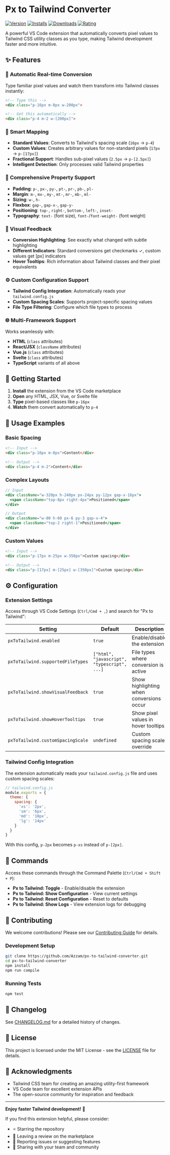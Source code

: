 # Px to Tailwind Converter

[![Version](https://img.shields.io/visual-studio-marketplace/v/Azzam666.px-to-tailwind-converter)](https://marketplace.visualstudio.com/items?itemName=Azzam666.px-to-tailwind-converter)
[![Installs](https://img.shields.io/visual-studio-marketplace/i/Azzam666.px-to-tailwind-converter)](https://marketplace.visualstudio.com/items?itemName=Azzam666.px-to-tailwind-converter)
[![Downloads](https://img.shields.io/visual-studio-marketplace/d/Azzam666.px-to-tailwind-converter)](https://marketplace.visualstudio.com/items?itemName=Azzam666.px-to-tailwind-converter)
[![Rating](https://img.shields.io/visual-studio-marketplace/stars/Azzam666.px-to-tailwind-converter)](https://marketplace.visualstudio.com/items?itemName=Azzam666.px-to-tailwind-converter)

A powerful VS Code extension that automatically converts pixel values to Tailwind CSS utility classes as you type, making Tailwind development faster and more intuitive.

## ✨ Features

### 🚀 **Automatic Real-time Conversion**
Type familiar pixel values and watch them transform into Tailwind classes instantly:
```html
<!-- Type this -->
<div class="p-16px m-8px w-200px">

<!-- Get this automatically -->
<div class="p-4 m-2 w-[200px]">
```

### 🎯 **Smart Mapping**
- **Standard Values**: Converts to Tailwind's spacing scale (`16px` → `p-4`)
- **Custom Values**: Creates arbitrary values for non-standard pixels (`17px` → `p-[17px]`)
- **Fractional Support**: Handles sub-pixel values (`2.5px` → `p-[2.5px]`)
- **Intelligent Detection**: Only processes valid Tailwind properties

### 🔧 **Comprehensive Property Support**
- **Padding**: `p-`, `px-`, `py-`, `pt-`, `pr-`, `pb-`, `pl-`
- **Margin**: `m-`, `mx-`, `my-`, `mt-`, `mr-`, `mb-`, `ml-`
- **Sizing**: `w-`, `h-`
- **Flexbox**: `gap-`, `gap-x-`, `gap-y-`
- **Positioning**: `top-`, `right-`, `bottom-`, `left-`, `inset-`
- **Typography**: `text-` (font size), `font-`/`font-weight-` (font weight)

### 🎨 **Visual Feedback**
- **Conversion Highlighting**: See exactly what changed with subtle highlighting
- **Different Indicators**: Standard conversions get checkmarks ✓, custom values get [px] indicators
- **Hover Tooltips**: Rich information about Tailwind classes and their pixel equivalents

### ⚙️ **Custom Configuration Support**
- **Tailwind Config Integration**: Automatically reads your `tailwind.config.js`
- **Custom Spacing Scales**: Supports project-specific spacing values
- **File Type Filtering**: Configure which file types to process

### 🌐 **Multi-Framework Support**
Works seamlessly with:
- **HTML** (`class` attributes)
- **React/JSX** (`className` attributes)
- **Vue.js** (`class` attributes)
- **Svelte** (`class` attributes)
- **TypeScript** variants of all above

## 🚀 Getting Started

1. **Install** the extension from the VS Code marketplace
2. **Open** any HTML, JSX, Vue, or Svelte file
3. **Type** pixel-based classes like `p-16px`
4. **Watch** them convert automatically to `p-4`

## 📖 Usage Examples

### Basic Spacing
```html
<!-- Input -->
<div class="p-16px m-8px">Content</div>

<!-- Output -->
<div class="p-4 m-2">Content</div>
```

### Complex Layouts
```jsx
// Input
<div className="w-320px h-240px px-24px py-12px gap-x-16px">
  <span className="top-8px right-4px">Positioned</span>
</div>

// Output
<div className="w-80 h-60 px-6 py-3 gap-x-4">
  <span className="top-2 right-1">Positioned</span>
</div>
```

### Custom Values
```html
<!-- Input -->
<div class="p-17px m-25px w-350px">Custom spacing</div>

<!-- Output -->
<div class="p-[17px] m-[25px] w-[350px]">Custom spacing</div>
```

## ⚙️ Configuration

### Extension Settings

Access through VS Code Settings (`Ctrl/Cmd + ,`) and search for "Px to Tailwind":

| Setting | Default | Description |
|---------|---------|-------------|
| `pxToTailwind.enabled` | `true` | Enable/disable the extension |
| `pxToTailwind.supportedFileTypes` | `["html", "javascript", "typescript", ...]` | File types where conversion is active |
| `pxToTailwind.showVisualFeedback` | `true` | Show highlighting when conversions occur |
| `pxToTailwind.showHoverTooltips` | `true` | Show pixel values in hover tooltips |
| `pxToTailwind.customSpacingScale` | `undefined` | Custom spacing scale override |

### Tailwind Config Integration

The extension automatically reads your `tailwind.config.js` file and uses custom spacing scales:

```javascript
// tailwind.config.js
module.exports = {
  theme: {
    spacing: {
      'xs': '2px',
      'sm': '6px',
      'md': '10px',
      'lg': '14px'
    }
  }
}
```

With this config, `p-2px` becomes `p-xs` instead of `p-[2px]`.

## 🎯 Commands

Access these commands through the Command Palette (`Ctrl/Cmd + Shift + P`):

- **Px to Tailwind: Toggle** - Enable/disable the extension
- **Px to Tailwind: Show Configuration** - View current settings
- **Px to Tailwind: Reset Configuration** - Reset to defaults
- **Px to Tailwind: Show Logs** - View extension logs for debugging

## 🤝 Contributing

We welcome contributions! Please see our [Contributing Guide](CONTRIBUTING.md) for details.

### Development Setup
```bash
git clone https://github.com/Azzam/px-to-tailwind-converter.git
cd px-to-tailwind-converter
npm install
npm run compile
```

### Running Tests
```bash
npm test
```

## 📝 Changelog

See [CHANGELOG.md](CHANGELOG.md) for a detailed history of changes.

## 📄 License

This project is licensed under the MIT License - see the [LICENSE](LICENSE) file for details.

## 🙏 Acknowledgments

- Tailwind CSS team for creating an amazing utility-first framework
- VS Code team for excellent extension APIs
- The open-source community for inspiration and feedback

---

**Enjoy faster Tailwind development!** 🚀

If you find this extension helpful, please consider:
- ⭐ Starring the repository
- 📝 Leaving a review on the marketplace
- 🐛 Reporting issues or suggesting features
- 💝 Sharing with your team and community
